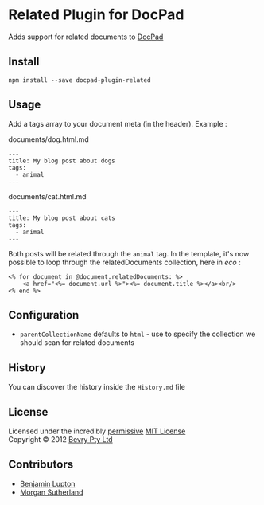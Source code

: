 # Related Plugin for DocPad
Adds support for related documents to [DocPad](https://docpad.org)


## Install

```
npm install --save docpad-plugin-related
```

## Usage

Add a tags array to your document meta (in the header). Example :

documents/dog.html.md

```
---
title: My blog post about dogs
tags:
  - animal
---
```

documents/cat.html.md

```
---
title: My blog post about cats
tags:
  - animal
---
```

Both posts will be related through the `animal` tag. In the template, it's now possible to loop through the relatedDocuments collection, here in *eco* :

```
<% for document in @document.relatedDocuments: %>
	<a href="<%= document.url %>"><%= document.title %></a><br/>
<% end %>
```

## Configuration

- `parentCollectionName` defaults to `html` - use to specify the collection we should scan for related documents


## History
You can discover the history inside the `History.md` file


## License
Licensed under the incredibly [permissive](http://en.wikipedia.org/wiki/Permissive_free_software_licence) [MIT License](http://creativecommons.org/licenses/MIT/)
<br/>Copyright &copy; 2012 [Bevry Pty Ltd](http://bevry.me)

## Contributors
- [Benjamin Lupton](http://balupton.com)
- [Morgan Sutherland](http://msutherl.net)

